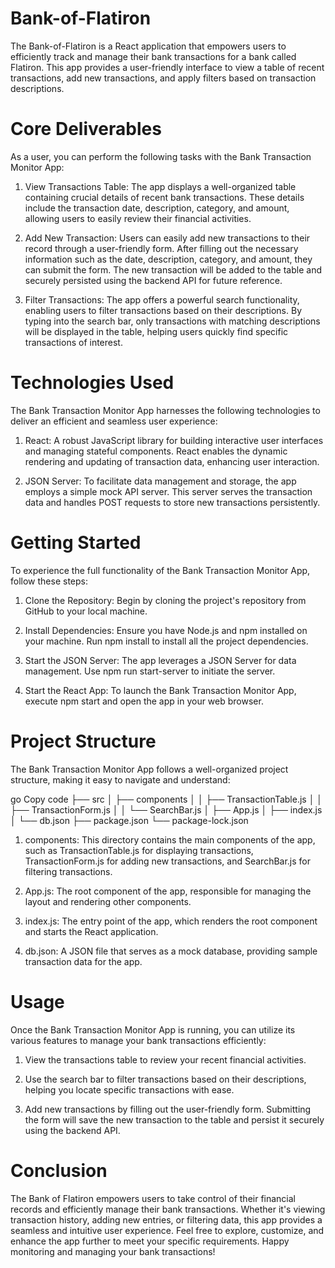 # Bank-of-Flatiron
The Bank-of-Flatiron is a React application that empowers users to efficiently track and manage their bank transactions for a bank called Flatiron. This app provides a user-friendly interface to view a table of recent transactions, add new transactions, and apply filters based on transaction descriptions.

# Core Deliverables
As a user, you can perform the following tasks with the Bank Transaction Monitor App:

1. View Transactions Table: The app displays a well-organized table containing crucial details of recent bank transactions. These details include the transaction date, description, category, and amount, allowing users to easily review their financial activities.

2. Add New Transaction: Users can easily add new transactions to their record through a user-friendly form. After filling out the necessary information such as the date, description, category, and amount, they can submit the form. The new transaction will be added to the table and securely persisted using the backend API for future reference.

3. Filter Transactions: The app offers a powerful search functionality, enabling users to filter transactions based on their descriptions. By typing into the search bar, only transactions with matching descriptions will be displayed in the table, helping users quickly find specific transactions of interest.

# Technologies Used
The Bank Transaction Monitor App harnesses the following technologies to deliver an efficient and seamless user experience:

1. React: A robust JavaScript library for building interactive user interfaces and managing stateful components. React enables the dynamic rendering and updating of transaction data, enhancing user interaction.

2. JSON Server: To facilitate data management and storage, the app employs a simple mock API server. This server serves the transaction data and handles POST requests to store new transactions persistently.


 # Getting Started
To experience the full functionality of the Bank Transaction Monitor App, follow these steps:

1. Clone the Repository: Begin by cloning the project's repository from GitHub to your local machine.

2. Install Dependencies: Ensure you have Node.js and npm installed on your machine. Run npm install to install all the project dependencies.

3. Start the JSON Server: The app leverages a JSON Server for data management. Use npm run start-server to initiate the server.

4. Start the React App: To launch the Bank Transaction Monitor App, execute npm start and open the app in your web browser.

# Project Structure
The Bank Transaction Monitor App follows a well-organized project structure, making it easy to navigate and understand:

go
Copy code
├── src
│   ├── components
│   │   ├── TransactionTable.js
│   │   ├── TransactionForm.js
│   │   └── SearchBar.js
│   ├── App.js
│   ├── index.js
│   └── db.json
├── package.json
└── package-lock.json
1. components: This directory contains the main components of the app, such as TransactionTable.js for displaying transactions, TransactionForm.js for adding new transactions, and SearchBar.js for filtering transactions.

2. App.js: The root component of the app, responsible for managing the layout and rendering other components.

3. index.js: The entry point of the app, which renders the root component and starts the React application.

4. db.json: A JSON file that serves as a mock database, providing sample transaction data for the app.

# Usage
Once the Bank Transaction Monitor App is running, you can utilize its various features to manage your bank transactions efficiently:

1. View the transactions table to review your recent financial activities.

2. Use the search bar to filter transactions based on their descriptions, helping you locate specific transactions with ease.

3. Add new transactions by filling out the user-friendly form. Submitting the form will save the new transaction to the table and persist it securely using the backend API.

# Conclusion
The Bank of Flatiron empowers users to take control of their financial records and efficiently manage their bank transactions. Whether it's viewing transaction history, adding new entries, or filtering data, this app provides a seamless and intuitive user experience. Feel free to explore, customize, and enhance the app further to meet your specific requirements. Happy monitoring and managing your bank transactions!